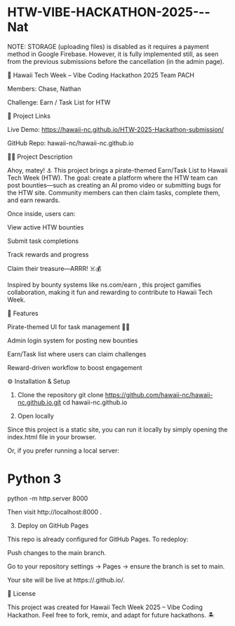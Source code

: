 # HTW-VIBE-HACKATHON-2025---Nat

NOTE: STORAGE (uploading files) is disabled as it requires a payment method in Google Firebase. However, it is fully implemented still, as seen from the previous submissions before the cancellation (in the admin page).

🌴 Hawaii Tech Week – Vibe Coding Hackathon 2025
Team PACH

Members: Chase, Nathan

Challenge: Earn / Task List for HTW

🔗 Project Links

Live Demo: https://hawaii-nc.github.io/HTW-2025-Hackathon-submission/

GitHub Repo: hawaii-nc/hawaii-nc.github.io

🏴‍☠️ Project Description

Ahoy, matey! ⚓ This project brings a pirate-themed Earn/Task List to Hawaii Tech Week (HTW).
The goal: create a platform where the HTW team can post bounties—such as creating an AI promo video or submitting bugs for the HTW site. Community members can then claim tasks, complete them, and earn rewards.

Once inside, users can:

View active HTW bounties

Submit task completions

Track rewards and progress

Claim their treasure—ARRR! ☠️💰

Inspired by bounty systems like ns.com/earn
, this project gamifies collaboration, making it fun and rewarding to contribute to Hawaii Tech Week.

🚀 Features

Pirate-themed UI for task management 🏴‍☠️

Admin login system for posting new bounties

Earn/Task list where users can claim challenges

Reward-driven workflow to boost engagement

⚙️ Installation & Setup
1. Clone the repository
git clone https://github.com/hawaii-nc/hawaii-nc.github.io.git
cd hawaii-nc.github.io

2. Open locally

Since this project is a static site, you can run it locally by simply opening the index.html file in your browser.

Or, if you prefer running a local server:

# Python 3
python -m http.server 8000


Then visit http://localhost:8000
.

3. Deploy on GitHub Pages

This repo is already configured for GitHub Pages. To redeploy:

Push changes to the main branch.

Go to your repository settings → Pages → ensure the branch is set to main.

Your site will be live at https://<username>.github.io/<repository>.

📜 License

This project was created for Hawaii Tech Week 2025 – Vibe Coding Hackathon.
Feel free to fork, remix, and adapt for future hackathons. 🏝️
